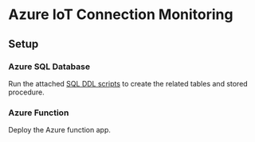 # Azure IoT Connection Monitoring

## Setup

### Azure SQL Database

Run the attached [SQL DDL scripts](https://github.com/terrymandin/AzureIoTConnectionMonitoring/tree/main/sql) to create the related tables and stored procedure.

### Azure Function

Deploy the Azure function app.  
